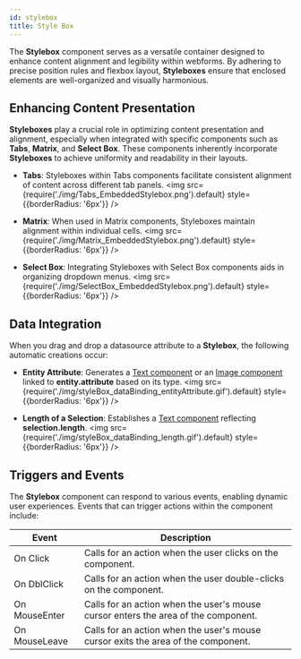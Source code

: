 ```yaml
---
id: stylebox
title: Style Box
---
```


The **Stylebox** component serves as a versatile container designed to enhance content alignment and legibility within webforms. By adhering to precise position rules and flexbox layout, **Styleboxes** ensure that enclosed elements are well-organized and visually harmonious.


## Enhancing Content Presentation

**Styleboxes** play a crucial role in optimizing content presentation and alignment, especially when integrated with specific components such as **Tabs**, **Matrix**, and **Select Box**. These components inherently incorporate **Styleboxes** to achieve uniformity and readability in their layouts.

- **Tabs**: Styleboxes within Tabs components facilitate consistent alignment of content across different tab panels.
<img src={require('./img/Tabs_EmbeddedStylebox.png').default} style={{borderRadius: '6px'}} />

- **Matrix**: When used in Matrix components, Styleboxes maintain alignment within individual cells.
<img src={require('./img/Matrix_EmbeddedStylebox.png').default} style={{borderRadius: '6px'}} />

- **Select Box**: Integrating Styleboxes with Select Box components aids in organizing dropdown menus.
<img src={require('./img/SelectBox_EmbeddedStylebox.png').default} style={{borderRadius: '6px'}} />


## Data Integration
When you drag and drop a datasource attribute to a **Stylebox**, the following automatic creations occur:

- **Entity Attribute**: Generates a [Text component](text.md) or an [Image component](image.md) linked to **entity.attribute** based on its type.
<img src={require('./img/styleBox_dataBinding_entityAttribute.gif').default} style={{borderRadius: '6px'}} />

- **Length of a Selection**: Establishes a [Text component](text.md) reflecting **selection.length**.
<img src={require('./img/styleBox_dataBinding_length.gif').default} style={{borderRadius: '6px'}} />


## Triggers and Events

The **Stylebox** component can respond to various events, enabling dynamic user experiences. Events that can trigger actions within the component include:

|Event|Description|
|---|---|
|On Click| Calls for an action when the user clicks on the component. |
|On DblClick| Calls for an action when the user double-clicks on the component. |
|On MouseEnter| Calls for an action when the user's mouse cursor enters the area of the component. |
|On MouseLeave| Calls for an action when the user's mouse cursor exits the area of the component. |